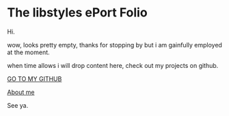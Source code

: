 # The libstyles ePort Folio

Hi.

wow, looks pretty empty, thanks for stopping by but i am gainfully employed at the moment.

when time allows i will drop content here, check out my projects on github.

[GO TO MY GITHUB ](https://github.com/thelibstyles)

[About me](aboutMe.htm)

See ya.
